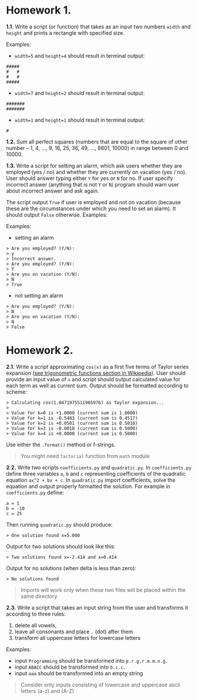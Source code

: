 # Homework 1.

**1.1.** Write a script (or function) that takes as an input two numbers `width` and `height` and prints a rectangle with specified size.

Examples:

- `width=5` and `height=4` should result in terminal output:

```
#####
#   #
#   #
#####
```

- `width=7` and `height=2` should result in terminal output:

```
#######
#######
```

- `width=1` and `height=1` should result in terminal output:

```
#
```

**1.2.** Sum all perfect squares (numbers that are equal to the square of other number – 1, 4, ..., 9, 16, 25, 36, 49, ..., 9801, 10000) in range between 0 and 10000.

**1.3.** Write a script for setting an alarm, which ask users whether they are employed (yes / no) and whether they are currently on vacation (yes / no). User should answer typing either `Y` for yes or `N` for no. If user specify incorrect answer (anything that is not `Y` or `N`) program should warn user about incorrect answer and ask again.

The script output `True` if user is employed and not on vacation (because these are the circumstances under which you need to set an alarm). It should output `False` otherwise. Examples:

Examples:

- setting an alarm

```
> Are you employed? (Y/N):
> y
> Incorrect answer.
> Are you employed? (Y/N):
> Y
> Are you on vacation (Y/N):
> N
> True
```

- not setting an alarm

```
> Are you employed? (Y/N):
> N
> Are you on vacation (Y/N):
> N
> False
```

# Homework 2.

**2.1.** Write a script approximating `cos(x)` as a first five terms of Taylor series expansion ([see trigonometric functions section in Wikipedia](https://en.wikipedia.org/wiki/Taylor_series)). User should provide an input value of `x` and script should output calculated value for each term as well as current sum. Output should be formatted according to scheme:

```
> Calculating cos(1.0471975511965976) as Taylor expansion...
>
> Value for k=0 is +1.0000 (current sum is 1.0000)
> Value for k=1 is -0.5483 (current sum is 0.4517)
> Value for k=2 is +0.0501 (current sum is 0.5018)
> Value for k=3 is -0.0018 (current sum is 0.5000)
> Value for k=4 is +0.0000 (current sum is 0.5000)
```

Use either the `.format()` method or f-strings.

> You might need `factorial` function from `math` module

**2.2.** Write two scripts `coefficients.py` and `quadratic.py`. In `coefficients.py` define three variables `a`, `b` and `c` representing coefficients of the quadratic equation `ax^2 + bx + c`. In `quadratic.py` import coefficients, solve the equation and output properly formatted the solution. For example in `coefficients.py` define:

```
a = 1
b = -10
c = 25
```

Then running `quadratic.py` should produce:

```
> One solution found x=5.000
```

Output for two solutions should look like this:

```
> Two solutions found x=-2.414 and x=0.414
```

Output for no solutions (when delta is less than zero):

```
> No solutions found
```

> Imports will work only when these two files will be placed within the same directory

**2.3.** Write a script that takes an input string from the user and transforms it according to three rules:

1. delete all vowels,
2. leave all consonants and place `.` (dot) after them
3. transform all uppercase letters for lowercase letters

Examples:

- input `Programming` should be transformed into `p.r.g.r.m.m.n.g.`
- input `ABACC` should be transformed into `b.c.c.`
- input `aaa` should be transformed into an empty string

> Consider only inputs consisting of lowercase and uppercase ascii letters (a-z) and (A-Z)
